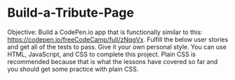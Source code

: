 # Build-a-Tribute-Page
Objective: Build a CodePen.io app that is functionally similar to this: https://codepen.io/freeCodeCamp/full/zNqgVx.  Fulfill the below user stories and get all of the tests to pass. Give it your own personal style.  You can use HTML, JavaScript, and CSS to complete this project. Plain CSS is recommended because that is what the lessons have covered so far and you should get some practice with plain CSS.
